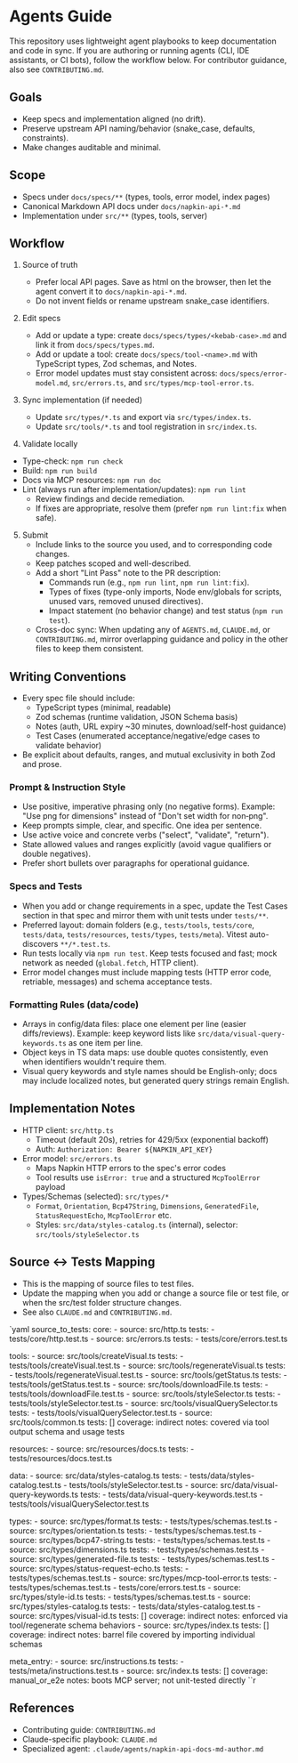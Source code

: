 # Agents Guide

This repository uses lightweight agent playbooks to keep documentation and code in sync. If you are authoring or running agents (CLI, IDE assistants, or CI bots), follow the workflow below. For contributor guidance, also see `CONTRIBUTING.md`.

## Goals

- Keep specs and implementation aligned (no drift).
- Preserve upstream API naming/behavior (snake_case, defaults, constraints).
- Make changes auditable and minimal.

## Scope

- Specs under `docs/specs/**` (types, tools, error model, index pages)
- Canonical Markdown API docs under `docs/napkin-api-*.md`
- Implementation under `src/**` (types, tools, server)

## Workflow

1) Source of truth
   - Prefer local API pages. Save as html on the browser, then let the agent convert it to `docs/napkin-api-*.md`.
   - Do not invent fields or rename upstream snake_case identifiers.

2) Edit specs
   - Add or update a type: create `docs/specs/types/<kebab-case>.md` and link it from `docs/specs/types.md`.
   - Add or update a tool: create `docs/specs/tool-<name>.md` with TypeScript types, Zod schemas, and Notes.
   - Error model updates must stay consistent across: `docs/specs/error-model.md`, `src/errors.ts`, and `src/types/mcp-tool-error.ts`.

3) Sync implementation (if needed)
   - Update `src/types/*.ts` and export via `src/types/index.ts`.
   - Update `src/tools/*.ts` and tool registration in `src/index.ts`.

4) Validate locally
  - Type-check: `npm run check`
  - Build: `npm run build`
  - Docs via MCP resources: `npm run doc`
  - Lint (always run after implementation/updates): `npm run lint`
    - Review findings and decide remediation.
    - If fixes are appropriate, resolve them (prefer `npm run lint:fix` when safe).

5) Submit
   - Include links to the source you used, and to corresponding code changes.
   - Keep patches scoped and well-described.
   - Add a short "Lint Pass" note to the PR description:
     - Commands run (e.g., `npm run lint`, `npm run lint:fix`).
     - Types of fixes (type-only imports, Node env/globals for scripts, unused vars, removed unused directives).
     - Impact statement (no behavior change) and test status (`npm run test`).
   - Cross-doc sync: When updating any of `AGENTS.md`, `CLAUDE.md`, or `CONTRIBUTING.md`, mirror overlapping guidance and policy in the other files to keep them consistent.

## Writing Conventions

- Every spec file should include:
  - TypeScript types (minimal, readable)
  - Zod schemas (runtime validation, JSON Schema basis)
  - Notes (auth, URL expiry ~30 minutes, download/self-host guidance)
  - Test Cases (enumerated acceptance/negative/edge cases to validate behavior)
- Be explicit about defaults, ranges, and mutual exclusivity in both Zod and prose.

### Prompt & Instruction Style

- Use positive, imperative phrasing only (no negative forms). Example: "Use png for dimensions" instead of "Don't set width for non‑png".
- Keep prompts simple, clear, and specific. One idea per sentence.
- Use active voice and concrete verbs ("select", "validate", "return").
- State allowed values and ranges explicitly (avoid vague qualifiers or double negatives).
- Prefer short bullets over paragraphs for operational guidance.

### Specs and Tests
- When you add or change requirements in a spec, update the Test Cases section in that spec and mirror them with unit tests under `tests/**`.
- Preferred layout: domain folders (e.g., `tests/tools`, `tests/core`, `tests/data`, `tests/resources`, `tests/types`, `tests/meta`). Vitest auto-discovers `**/*.test.ts`.
- Run tests locally via `npm run test`. Keep tests focused and fast; mock network as needed (`global.fetch`, HTTP client).
- Error model changes must include mapping tests (HTTP error code, retriable, messages) and schema acceptance tests.

### Formatting Rules (data/code)
- Arrays in config/data files: place one element per line (easier diffs/reviews). Example: keep keyword lists like `src/data/visual-query-keywords.ts` as one item per line.
- Object keys in TS data maps: use double quotes consistently, even when identifiers wouldn't require them.
- Visual query keywords and style names should be English-only; docs may include localized notes, but generated query strings remain English.

## Implementation Notes
- HTTP client: `src/http.ts`
  - Timeout (default 20s), retries for 429/5xx (exponential backoff)
  - Auth: `Authorization: Bearer ${NAPKIN_API_KEY}`
- Error model: `src/errors.ts`
  - Maps Napkin HTTP errors to the spec's error codes
  - Tool results use `isError: true` and a structured `McpToolError` payload
- Types/Schemas (selected): `src/types/*`
  - `Format`, `Orientation`, `Bcp47String`, `Dimensions`, `GeneratedFile`, `StatusRequestEcho`, `McpToolError` etc.
  - Styles: `src/data/styles-catalog.ts` (internal), selector: `src/tools/styleSelector.ts`

## Source ↔ Tests Mapping
- This is the mapping of source files to test files.
- Update the mapping when you add or change a source file or test file, or when the src/test folder structure changes.
- See also `CLAUDE.md` and `CONTRIBUTING.md`.

`yaml
source_to_tests:
  core:
    - source: src/http.ts
      tests:
        - tests/core/http.test.ts
    - source: src/errors.ts
      tests:
        - tests/core/errors.test.ts

  tools:
    - source: src/tools/createVisual.ts
      tests:
        - tests/tools/createVisual.test.ts
    - source: src/tools/regenerateVisual.ts
      tests:
        - tests/tools/regenerateVisual.test.ts
    - source: src/tools/getStatus.ts
      tests:
        - tests/tools/getStatus.test.ts
    - source: src/tools/downloadFile.ts
      tests:
        - tests/tools/downloadFile.test.ts
    - source: src/tools/styleSelector.ts
      tests:
        - tests/tools/styleSelector.test.ts
    - source: src/tools/visualQuerySelector.ts
      tests:
        - tests/tools/visualQuerySelector.test.ts
    - source: src/tools/common.ts
      tests: []
      coverage: indirect
      notes: covered via tool output schema and usage tests

  resources:
    - source: src/resources/docs.ts
      tests:
        - tests/resources/docs.test.ts

  data:
    - source: src/data/styles-catalog.ts
      tests:
        - tests/data/styles-catalog.test.ts
        - tests/tools/styleSelector.test.ts
    - source: src/data/visual-query-keywords.ts
      tests:
        - tests/data/visual-query-keywords.test.ts
        - tests/tools/visualQuerySelector.test.ts

  types:
    - source: src/types/format.ts
      tests:
        - tests/types/schemas.test.ts
    - source: src/types/orientation.ts
      tests:
        - tests/types/schemas.test.ts
    - source: src/types/bcp47-string.ts
      tests:
        - tests/types/schemas.test.ts
    - source: src/types/dimensions.ts
      tests:
        - tests/types/schemas.test.ts
    - source: src/types/generated-file.ts
      tests:
        - tests/types/schemas.test.ts
    - source: src/types/status-request-echo.ts
      tests:
        - tests/types/schemas.test.ts
    - source: src/types/mcp-tool-error.ts
      tests:
        - tests/types/schemas.test.ts
        - tests/core/errors.test.ts
    - source: src/types/style-id.ts
      tests:
        - tests/types/schemas.test.ts
    - source: src/types/styles-catalog.ts
      tests:
        - tests/data/styles-catalog.test.ts
    - source: src/types/visual-id.ts
      tests: []
      coverage: indirect
      notes: enforced via tool/regenerate schema behaviors
    - source: src/types/index.ts
      tests: []
      coverage: indirect
      notes: barrel file covered by importing individual schemas

  meta_entry:
    - source: src/instructions.ts
      tests:
        - tests/meta/instructions.test.ts
    - source: src/index.ts
      tests: []
      coverage: manual_or_e2e
      notes: boots MCP server; not unit-tested directly
``r

## References

- Contributing guide: `CONTRIBUTING.md`
- Claude-specific playbook: `CLAUDE.md`
- Specialized agent: `.claude/agents/napkin-api-docs-md-author.md`
